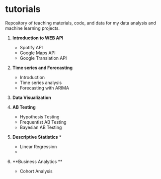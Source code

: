 # tutorials
Repository of teaching materials, code, and data for my data analysis and machine learning projects.

1. **Introduction to WEB API**
   * Spotify API
   * Google Maps API
   * Google Translation API
    
2. **Time series and Forecasting**
   * Introduction
   * Time series analysis
   * Forecasting with ARIMA

3. **Data Visualization**

4. **AB Testing**
   * Hypothesis Testing
   * Frequentist AB Testing
   * Bayesian AB Testing
   
5. **Descriptive Statistics** 
   * 
   * Linear Regression
   * 
6. **Business Analytics **
   * Cohort Analysis
   
